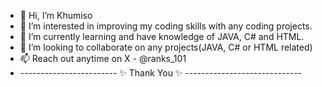 - 👋 Hi, I’m Khumiso
- 👀 I’m interested in improving my coding skills with any coding projects.
- 🌱 I’m currently learning and have knowledge of JAVA, C# and HTML.
- 💞️ I’m looking to collaborate on any projects(JAVA, C# or HTML related)
- 📫 Reach out anytime on X - @ranks_101
- ------------------------ ✨ Thank You ✨ -----------------------------
<!---
Ranks018/Ranks018 is a  special  repository because its `README.md` (this file) appears on your GitHub profile.
You can click the Preview link to take a look at your changes.
--->
